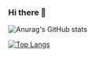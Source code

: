 ### Hi there 👋

![Anurag's GitHub stats](https://github-readme-stats.vercel.app/api?username=SeanGaff&count_private=true)

[![Top Langs](https://github-readme-stats.vercel.app/api/top-langs/?username=SeanGaff&layout=compact&count_private=true)](https://github.com/anuraghazra/github-readme-stats)
